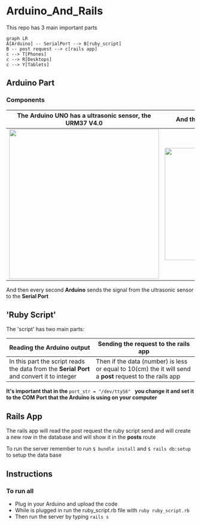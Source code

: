 
# Arduino_And_Rails
This repo has 3 main important parts
```mermaid
graph LR
A[Arduino] -- SerialPort --> B[ruby_script]
B -- post request --> c[rails app]
c --> T[Phones]
c --> R[Desktops]
c --> Y[Tablets]
```

## Arduino Part
### Components
| The Arduino UNO has a ultrasonic sensor, the URM37 V4.0|And these are the connections|
|------------|-------------|
| <img src="https://www.dfrobot.com/wiki/images/3/30/URM37_V4.0_Ultrasonic_Sensor3.png" width="400"> | <img src="https://www.dfrobot.com/wiki/images/7/77/URM37_V4.0_Ultrasonic_pwmtriggermodecon.png" width="300"> |
And then every second **Arduino** sends the signal from the ultrasonic sensor to the __Serial Port__

##  'Ruby Script'
The 'script' has two main parts:

| Reading the Arduino output | Sending the request to the rails app |
|------------|-------------|
| In this part the script reads the data from the **Serial Port** and convert it to integer | Then if the data (number) is less or equal to 10(cm) the it will send a **post** request to the rails app |

**It's important that  in the** ```port_str = "/dev/ttyS6" ``` **you change it and set it to the COM Port that the Arduino is using on your computer**

## Rails App
The rails app will read the post request the ruby script send and will create a new row in the database and will show it in the **posts** route

To run the server remember to run ```$ bundle install```  and ``` $ rails db:setup ``` to setup the data base

## Instructions
### To run all
* Plug in your Arduino and upload the code
* While is plugged in run the ruby_script.rb file with ```ruby ruby_script.rb```
* Then run the server by typing ```rails s```
